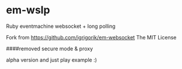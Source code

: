 em-wslp
=======

Ruby eventmachine websocket + long polling

Fork from https://github.com/igrigorik/em-websocket
The MIT License

####removed secure mode & proxy

alpha version and just play example :)